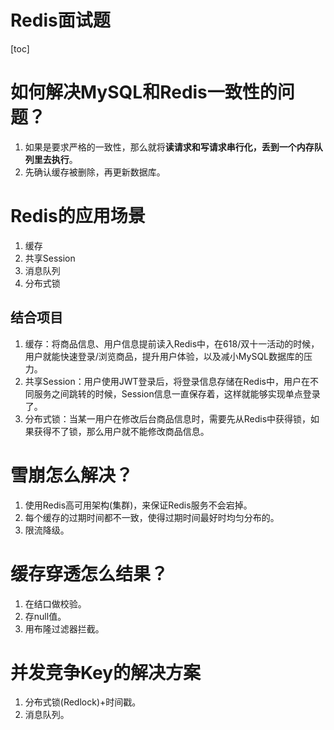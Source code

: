 # Redis面试题

[toc]

# 如何解决MySQL和Redis一致性的问题？
1. 如果是要求严格的一致性，那么就将**读请求和写请求串行化，丢到一个内存队列里去执行**。
2. 先确认缓存被删除，再更新数据库。

# Redis的应用场景
1. 缓存
2. 共享Session
3. 消息队列
4. 分布式锁

## 结合项目
1. 缓存：将商品信息、用户信息提前读入Redis中，在618/双十一活动的时候，用户就能快速登录/浏览商品，提升用户体验，以及减小MySQL数据库的压力。
2. 共享Session：用户使用JWT登录后，将登录信息存储在Redis中，用户在不同服务之间跳转的时候，Session信息一直保存着，这样就能够实现单点登录了。
3. 分布式锁：当某一用户在修改后台商品信息时，需要先从Redis中获得锁，如果获得不了锁，那么用户就不能修改商品信息。

# 雪崩怎么解决？
1. 使用Redis高可用架构(集群)，来保证Redis服务不会宕掉。
2. 每个缓存的过期时间都不一致，使得过期时间最好时均匀分布的。
3. 限流降级。

# 缓存穿透怎么结果？
1. 在结口做校验。
2. 存null值。
3. 用布隆过滤器拦截。

# 并发竞争Key的解决方案
1. 分布式锁(Redlock)+时间戳。
2. 消息队列。

